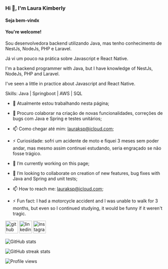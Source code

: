 ### Hi 👋, I'm Laura Kimberly

#### Seja bem-vindx
#### You're welcome!

Sou desenvolvedora backend utilizando Java, mas tenho conhecimento de NestJs, NodeJs, PHP e Laravel.

Já vi um pouco na prática sobre Javascript e React Native.

I'm a backend programmer with Java, but I have knowledge of NestJs, NodeJs, PHP and Laravel.

I've seen a little in practice about Javascript and React Native.

Skills: Java | Springboot | AWS | SQL

- 🔭 Atualmente estou trabalhando nesta página;
- 👯 Procuro colaborar na criação de novas funcionalidades, correções de bugs com Java e Spring e testes unitários;
- 📫 Como chegar até mim: lauraksp@icloud.com;
- ⚡ Curiosidade: sofri um acidente de moto e fiquei 3 meses sem poder andar, mas mesmo assim continuei estudando, seria engraçado se não fosse trágico.

- 🔭 I’m currently working on this page; 
- 👯 I’m looking to collaborate on creation of new features, bug fixes with Java and Spring and unit tests; 
- 📫 How to reach me: lauraksp@icloud.com; 
- ⚡ Fun fact: I had a motorcycle accident and I was unable to walk for 3 months, but even so I continued studying, it would be funny if it weren't tragic. 


[<img src='https://cdn.jsdelivr.net/npm/simple-icons@3.0.1/icons/github.svg' alt='github' height='40'>](https://github.com/lauraksp)  [<img src='https://cdn.jsdelivr.net/npm/simple-icons@3.0.1/icons/linkedin.svg' alt='linkedin' height='40'>](https://www.linkedin.com/in/lauraksp/)  [<img src='https://cdn.jsdelivr.net/npm/simple-icons@3.0.1/icons/instagram.svg' alt='instagram' height='40'>](https://www.instagram.com/kim.javaa/)  

![GitHub stats](https://github-readme-stats.vercel.app/api?username=lauraksp&show_icons=true)  

![GitHub streak stats](https://streak-stats.demolab.com/?user=lauraksp)  

![Profile views](https://gpvc.arturio.dev/lauraksp)  

